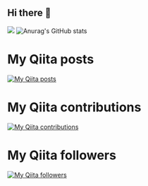 ## Hi there 👋

<!--
**yonuma28/yonuma28** is a ✨ _special_ ✨ repository because its `README.md` (this file) appears on your GitHub profile.

Here are some ideas to get you started:

- 🔭 I’m currently working on ...
- 🌱 I’m currently learning ...
- 👯 I’m looking to collaborate on ...
- 🤔 I’m looking for help with ...
- 💬 Ask me about ...
- 📫 How to reach me: ...
- 😄 Pronouns: ...
- ⚡ Fun fact: ...
-->
![](https://komarev.com/ghpvc/?username=yonuma28)
![Anurag's GitHub stats](https://github-readme-stats.vercel.app/api?username=yonuma28&hide=contribs,prs)

# My Qiita posts
[![My Qiita posts](https://qiita-badge.apiapi.app/s/yonuma28/posts.svg)](http://qiita.com/yonuma28)
# My Qiita contributions
[![My Qiita contributions](https://qiita-badge.apiapi.app/s/yonuma28/contributions.svg)](http://qiita.com/yonuma28)
# My Qiita followers
[![My Qiita followers](https://qiita-badge.apiapi.app/s/yonuma28/followers.svg)](http://qiita.com/yonuma28)
                

